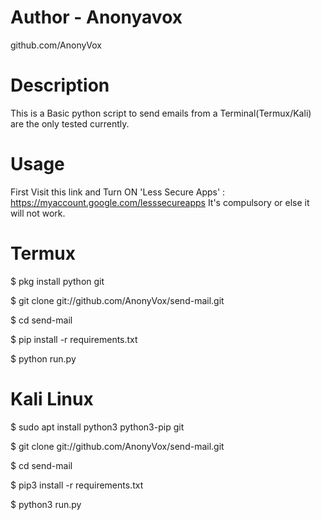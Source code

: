 # Author - Anonyavox

github.com/AnonyVox

# Description

This is a Basic python script to send emails from a Terminal(Termux/Kali) are the only tested currently. 

# Usage

First Visit this link and Turn ON 'Less Secure Apps' :
https://myaccount.google.com/lesssecureapps
It's compulsory or else it will not work. 

 # Termux

 $ pkg install python git

 $ git clone git://github.com/AnonyVox/send-mail.git

 $ cd send-mail
 
 $ pip install -r requirements.txt 

 $ python run.py
 
 # Kali Linux
 
 $ sudo apt install python3 python3-pip git
 
 $ git clone git://github.com/AnonyVox/send-mail.git
 
 $ cd send-mail
 
 $ pip3 install -r requirements.txt 
 
 $ python3 run.py



